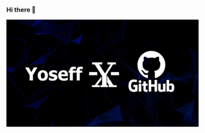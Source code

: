 ### Hi there 👋
![Design and Development](https://github.com/Yoseff-X-GitHub/Yoseff-X-GitHub/blob/main/GitHub%20Banner%201.jpg)
<!--
**Yoseff-X-GitHub/Yoseff-X-GitHub** is a ✨ _special_ ✨ repository because its `README.md` (this file) appears on your GitHub profile.

Here are some ideas to get you started:

- 🔭 I’m currently working on ...
- 🌱 I’m currently learning ...
- 👯 I’m looking to collaborate on ...
- 🤔 I’m looking for help with ...
- 💬 Ask me about ...
- 📫 How to reach me: ...
- 😄 Pronouns: ...
- ⚡ Fun fact: ...
-->
